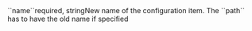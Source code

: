 <tr><td>``name``</td><td>required, string<td>New name of the configuration item. The ``path`` has to have the old name if specified</td><td></td><td></td></tr>
